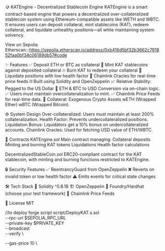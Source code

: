 🪙 KATEngine - Decentralized Stablecoin Engine
KATEngine is a smart contract-based engine that powers a decentralized over-collateralized stablecoin system using Ethereum-compatible assets like WETH and WBTC. It ensures users can deposit collateral, mint stablecoins (KAT), redeem collateral, and liquidate unhealthy positions—all while maintaining system solvency.

View on Sepolia Etherscan:::https://sepolia.etherscan.io/address/0xb416d5bf32b3662c791852faa0bf34c06189db57#code 

✨ Features
✅ Deposit ETH or BTC as collateral
🏦 Mint KAT stablecoins against deposited collateral
🔥 Burn KAT to redeem your collateral
🧯 Liquidate positions with low health factor
🔗 Chainlink Oracles for real-time price feeds
⛓️ Built using Solidity and OpenZeppelin
📈 Relative Stability: Pegged to the US Dollar 🔁 ETH & BTC to USD Conversion via on-chain logic.
✅ Users must maintain overcollateralization to mint.
✅ Chainlink Price Feeds for real-time data.
🔐 Collateral: Exogenous Crypto Assets
               wETH (Wrapped Ether)
                wBTC (Wrapped Bitcoin)

⚙️ System Design
Over-collateralized: Users must maintain at least 200% collateralization.
Health Factor: Prevents undercollateralized positions.
Liquidation Bonus: Liquidators get a 10% bonus on undercollateralized accounts.
Chainlink Oracles: Used for fetching USD value of ETH/WBTC.

📁 Contracts
KATEngine.sol
Main contract managing:
Collateral deposits
Minting and burning KAT tokens
Liquidations
Health factor calculations

DecentralizedStableCoin.sol
ERC20-compliant contract for the KAT stablecoin, with minting and burning functions restricted to KATEngine.

🔒 Security Features
✅ ReentrancyGuard from OpenZeppelin
❌ Reverts on invalid token or low health factor
⚠️ Emits events for critical state changes

🛠 Tech Stack
🧾 Solidity ^0.8.18
🏗️ OpenZeppelin
🧪 Foundry/Hardhat (choose your test framework)
🔗 Chainlink Price Feeds


📄 License
MIT




//to deploy
forge script script/DeployKAT.s.sol \
  --rpc-url $SEPOLIA_RPC_URL \
  --private-key $PRIVATE_KEY \
  --broadcast \
  --verify \

  
  --gas-price 10 \
  
